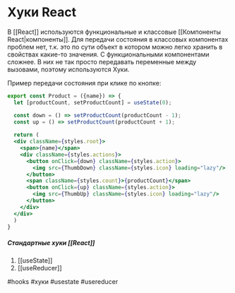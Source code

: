 # Хуки React
В [[React]] используются функциональные и классовые [[Компоненты React|компоненты]]. Для передачи состояния в классовых компонентах проблем нет, т.к. это по сути объект в котором можно легко хранить в свойствах какие-то значения. С функциональными компонентами сложнее. В них не так просто передавать переменные между вызовами, поэтому используются Хуки.

Пример передачи состояния при клике по кнопке:
```jsx
export const Product = ({name}) => {
  let [productCount, setProductCount] = useState(0);

  const down = () => setProductCount(productCount - 1);
  const up = () => setProductCount(productCount + 1);
	
  return (
  <div className={styles.root}>
    <span>{name}</span>
    <div className={styles.actions}>
      <button onClick={down} className={styles.action}>
        <img src={ThumbDown} className={styles.icon} loading="lazy"/>
      </button>
      <span className={styles.count}>{productCount}</span>
      <button onClick={up} className={styles.action}>
        <img src={ThumbUp} className={styles.icon} loading="lazy"/>
      </button>
    </div>
  </div>
  )
}
```

##### Стандартные хуки [[React]]
1. [[useState]]
2. [[useReducer]]


#hooks #хуки #usestate #usereducer